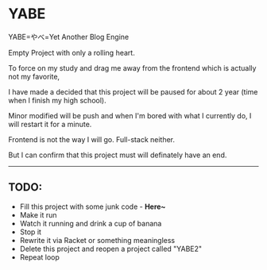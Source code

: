 # YABE
YABE=やべ=Yet Another Blog Engine

Empty Project with only a rolling heart.

To force on my study and drag me away from the frontend which is actually not my favorite,

I have made a decided that this project will be paused for about 2 year (time when I finish my high school).

Minor modified will be push and when I'm bored with what I currently do, I will restart it for a minute.

Frontend is not the way I will go. Full-stack neither.

But I can confirm that this project must will definately have an end.

----------------------------------------

## TODO:
* Fill this project with some junk code  -  **Here~**
* Make it run
* Watch it running and drink a cup of banana
* Stop it
* Rewrite it via Racket or something meaningless
* Delete this project and reopen a project called "YABE2"
* Repeat loop
